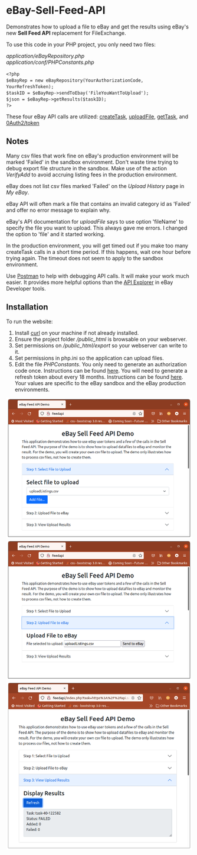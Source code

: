 # eBay-Sell-Feed-API
Demonstrates how to upload a file to eBay and get the results using eBay's new **Sell Feed API** replacement for FileExchange. 

To use this code in your PHP project, you only need two files:

*application/eBayRepository.php*  
*application/conf/PHPConstants.php*  

`<?php`   
    `$eBayRep = new eBayRepository(YourAuthorizationCode, YourRefreshToken);`   
    `$taskID = $eBayRep->sendToEbay('FileYouWantToUpload');`    
    `$json = $eBayRep->getResults($taskID);`      
`?>`  

These four eBay API calls are utilized: [createTask](https://developer.ebay.com/api-docs/sell/feed/resources/task/methods/createTask), [uploadFile](https://developer.ebay.com/api-docs/sell/feed/resources/task/methods/uploadFile), 
[getTask](https://developer.ebay.com/api-docs/sell/feed/resources/task/methods/getTask), and [0Auth2/token](https://developer.ebay.com/api-docs/static/oauth-refresh-token-request.html)

## Notes
Many csv files that work fine on eBay's production environment will be marked 'Failed' in the sandbox environment. Don't waste time trying to debug export file structure in the sandbox. Make use of the action *VerifyAdd* to avoid accruing listing fees in the production environment.

eBay does not list csv files marked 'Failed' on the *Upload History* page in *My eBay*.

eBay API will often mark a file that contains an invalid category id as 'Failed' and offer no error message to explain why.

eBay's API documentation for *uploadFile* says to use option 'fileName' to specify the file you want to upload. This always gave me errors. I changed the option to 'file' and it started working.

In the production environment, you will get timed out if you make too many createTask calls in a short time period. If this happens, wait one hour before trying again. The timeout does not seem to apply to the sandbox environment.

Use [Postman](https://postman.com) to help with debugging API calls. It will make your work much easier.  It provides more helpful options than the [API Explorer](https://developer.ebay.com/my/api_test_tool?index=0) in eBay Developer tools. 

## Installation

To run the website:
1. Install [curl](https://curl.se) on your machine if not already installed.
2. Ensure the project folder */public_html* is browsable on your webserver.
3. Set permissions on */public_html/export* so your webserver can write to it.
4. Set permissions in php.ini so the application can upload files. 
5. Edit the file *PHPConstants*. You only need to generate an authorization code once. Instructions can be found [here](https://developer.ebay.com/api-docs/static/oauth-base64-credentials.html). You will need to generate a refresh token about every 18 months. Instructions can be found [here](https://rickapps.github.io/eBay-Sell-Feed-API/). Your values are specific to the eBay sandbox and the eBay production environments.

![Screenshot 1](/docs/images/feedAPI_1.png)
![Screenshot 2](/docs/images/feedAPI_2.png)
![Screenshot 3](/docs/images/feedAPI_3.png)





